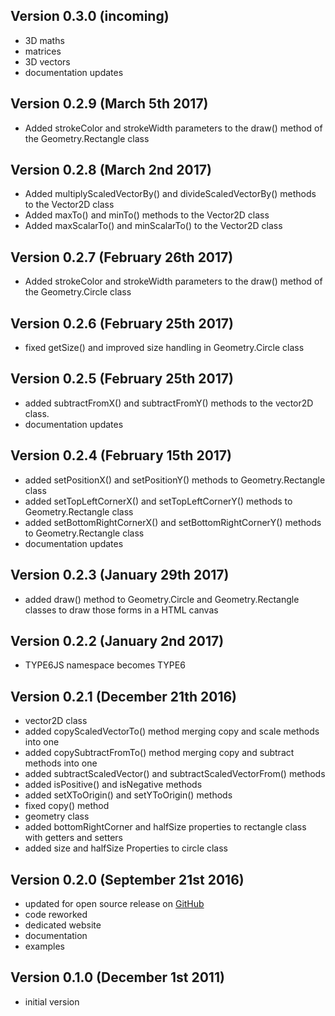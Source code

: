 Version 0.3.0 (incoming)
------------------------------
 * 3D maths
 * matrices
 * 3D vectors
 * documentation updates
 
Version 0.2.9 (March 5th 2017)
------------------------------
 * Added strokeColor and strokeWidth parameters to the draw() method of the Geometry.Rectangle class
 
Version 0.2.8 (March 2nd 2017)
------------------------------
 * Added multiplyScaledVectorBy() and divideScaledVectorBy() methods to the Vector2D class
 * Added maxTo() and minTo() methods to the Vector2D class
 * Added maxScalarTo() and minScalarTo() to the Vector2D class
 
Version 0.2.7 (February 26th 2017)
------------------------------
 * Added strokeColor and strokeWidth parameters to the draw() method of the Geometry.Circle class
 
Version 0.2.6 (February 25th 2017)
------------------------------
 * fixed getSize() and improved size handling in Geometry.Circle class
 
Version 0.2.5 (February 25th 2017)
------------------------------
 * added subtractFromX() and subtractFromY() methods to the vector2D class.
 * documentation updates

Version 0.2.4 (February 15th 2017)
------------------------------
 * added setPositionX() and setPositionY() methods to Geometry.Rectangle class
 * added setTopLeftCornerX() and setTopLeftCornerY() methods to Geometry.Rectangle class
 * added setBottomRightCornerX() and setBottomRightCornerY() methods to Geometry.Rectangle class
 * documentation updates

Version 0.2.3 (January 29th 2017)
------------------------------
 * added draw() method to Geometry.Circle and Geometry.Rectangle classes to draw those forms in a HTML canvas

Version 0.2.2 (January 2nd 2017)
------------------------------
 * TYPE6JS namespace becomes TYPE6

Version 0.2.1 (December 21th 2016)
------------------------------
 * vector2D class
  * added copyScaledVectorTo() method merging copy and scale methods into one
  * added copySubtractFromTo() method merging copy and subtract methods into one
  * added subtractScaledVector() and subtractScaledVectorFrom() methods
  * added isPositive() and isNegative methods
  * added setXToOrigin() and setYToOrigin() methods
  * fixed copy() method
 * geometry class
  * added bottomRightCorner and halfSize properties to rectangle class with getters and setters
  * added size and halfSize Properties to circle class

Version 0.2.0 (September 21st 2016)
------------------------------
 * updated for open source release on [GitHub](https://github.com/LCluber/Type6.js)
 * code reworked
 * dedicated website
 * documentation
 * examples

Version 0.1.0 (December 1st 2011)
-----------------------------
 * initial version
